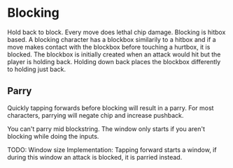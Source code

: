 # Blocking

Hold back to block. Every move does lethal chip damage. Blocking is hitbox based. A blocking character has a blockbox similarily to a hitbox and if a move makes contact with the blockbox before touching a hurtbox, it is blocked. The blockbox is initially created when an attack would hit but the player is holding back. Holding down back places the blockbox differently to holding just back.

## Parry

Quickly tapping forwards before blocking will result in a parry. For most characters, parrying will negate chip and increase pushback.

You can't parry mid blockstring. The window only starts if you aren't blocking while doing the inputs.

TODO: Window size
Implementation: Tapping forward starts a window, if during this window an attack is blocked, it is parried instead.